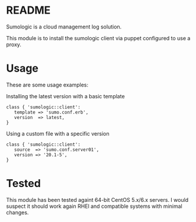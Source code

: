 README
============

Sumologic is a cloud management log solution.

This module is to install the sumologic client via puppet configured to use a proxy.

Usage
============

These are some usage examples:

Installing the latest version with a basic template
```
class { 'sumologic::client':
   template => 'sumo.conf.erb',
   version  => latest,
}
```

Using a custom file with a specific version
```
class { 'sumologic::client':
   source  => 'sumo.conf.server01',
   version => '20.1-5',
}

```

Tested
============

This module has been tested againt 64-bit CentOS 5.x/6.x servers.
I would suspect it should work again RHEl and compatible systems with minimal changes.
